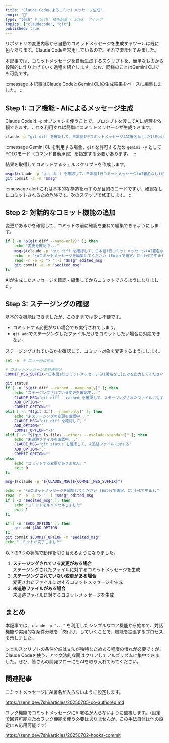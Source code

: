 ```yaml
---
title: "Claude Codeによるコミットメッセージ生成"
emoji: "🤖"
type: "tech" # tech: 技術記事 / idea: アイデア
topics: ["claudecode", "git"]
published: true
---
```


リポジトリの変更内容から自動でコミットメッセージを生成するツールは既に色々あります。Claude Codeを常用しているので、それで済ませてみました。

本記事では、コミットメッセージを自動生成するスクリプトを、簡単なものから段階的に作り上げていく過程を紹介します。なお、同様のことはGemini CLIでも可能です。

:::message
本記事はClaude CodeとGemini CLIの生成結果をベースに編集しました。
:::

## Step 1: コア機能 - AIによるメッセージ生成

Claude Codeは `-p` オプションを使うことで、プロンプトを渡してAIに処理を依頼できます。これを利用すれば簡単にコミットメッセージが生成できます。

```bash
claude -p "git diff を確認して、日本語1行コミットメッセージ(AI署名なし)だけを出力してください。"
```

:::message
Gemini CLIを利用する場合、`git` を許可するため `gemini -y` としてYOLOモード（コマンド自動承認）を指定する必要があります。
:::

結果を取得してコミットするシェルスクリプトを作成します。

```bash
msg=$(claude -p "git diff を確認して、日本語1行コミットメッセージ(AI署名なし)だけを出力してください。")
git commit -a -m "$msg"
```

:::message alert
これは基本的な構造を示すのが目的のコードですが、確認なしにコミットされるため危険です。次のステップで修正します。
:::

## Step 2: 対話的なコミット機能の追加

変更があるかを確認して、コミットの前に確認を兼ねて編集できるようにします。

```bash
if [ -n "$(git diff --name-only)" ]; then
    echo "変更を確認中..."
    msg=$(claude -p "git diff を確認して、日本語1行コミットメッセージ(AI署名なし)だけを出力してください。")
    echo -e "\nコミットメッセージを編集してください (Enterで確定、Ctrl+Cで中止):"
    read -r -e -p "> " -i "$msg" edited_msg
    git commit -a -m "$edited_msg"
fi
```

AIが生成したメッセージを確認・編集してからコミットできるようになりました。

## Step 3: ステージングの確認

基本的な機能はできましたが、このままでは少し不便です。

- コミットする変更がない場合でも実行されてしまう。
- `git add`でステージングしたファイルだけをコミットしたい場合に対応できない。

ステージングされているかを確認して、コミット対象を変更するようにします。

```bash
set -e  # エラー時に停止

# コミットメッセージの共通部分
COMMIT_MSG_SUFFIX="日本語1行コミットメッセージ(AI署名なし)だけを出力してください。"

git status
if [ -n "$(git diff --cached --name-only)" ]; then
    echo "ステージングされている変更を確認中..."
    CLAUDE_MSG="git diff --cached を確認して、ステージングされたファイルに対する"
    ADD_OPTION=""
    COMMIT_OPTION=""
elif [ -n "$(git diff --name-only)" ]; then
    echo "未ステージングの変更を確認中..."
    CLAUDE_MSG="git diff を確認して、"
    ADD_OPTION=""
    COMMIT_OPTION="-a"
elif [ -n "$(git ls-files --others --exclude-standard)" ]; then
    echo "未追跡ファイルを確認中..."
    CLAUDE_MSG="git status を確認して、未追跡ファイルに対する"
    ADD_OPTION="."
    COMMIT_OPTION=""
else
    echo "コミットする変更がありません。"
    exit 0
fi

msg=$(claude -p "${CLAUDE_MSG}${COMMIT_MSG_SUFFIX}")

echo -e "\nコミットメッセージを編集してください (Enterで確定、Ctrl+Cで中止):"
read -r -e -p "> " -i "$msg" edited_msg
if [ -z "$edited_msg" ]; then
    echo "コミットをキャンセルしました"
    exit 1
fi

if [ -n "$ADD_OPTION" ]; then
    git add $ADD_OPTION
fi
git commit $COMMIT_OPTION -m "$edited_msg"
echo "コミットが完了しました"
```

以下の3つの状態で動作を切り替えるようになりました。

1. **ステージングされている変更がある場合**  
   ステージングされたファイルに対するコミットメッセージを生成
2. **ステージングされていない変更がある場合**  
   変更されたファイルに対するコミットメッセージを生成
3. **未追跡ファイルがある場合**  
   未追跡ファイルに対するコミットメッセージを生成

## まとめ

本記事では、`claude -p "..."` を利用したシンプルなコア機能から始めて、対話機能や実用的な条件分岐を「肉付け」していくことで、機能を拡張するプロセスを示しました。

シェルスクリプトの条件分岐は文法が独特なためある程度の慣れが必要ですが、Claude Codeを使うことで文法的な面はクリアしてアルゴリズムに集中できました。ぜひ、皆さんの開発フローにもAIを取り入れてみてください。

## 関連記事

コミットメッセージにAI署名が入らないように設定します。

https://zenn.dev/7shi/articles/20250705-co-authored.md

フック機能でコミットメッセージにAI署名が入らないように監視します。（設定で回避可能なためフック機能を使う必要はありませんが、この手法自体は他の設定にも応用可能です）

https://zenn.dev/7shi/articles/20250702-hooks-commit
